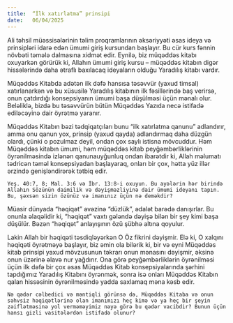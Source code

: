 ```yaml
---
title:  “İlk xatırlatma” prinsipi
date:   06/04/2025
---
```


Ali təhsil müəssisələrinin təlim proqramlarının əksəriyyəti əsas ideya və prinsipləri idarə edən ümumi giriş kursundan başlayır. Bu cür kurs fənnin növbəti təmələ dalmasına xidmət edir. Eynilə, biz müqəddəs kitabı oxuyarkən görürük ki, Allahın ümumi giriş kursu – müqəddəs kitabın digər hissələrində daha ətraflı baxılacaq ideyaların olduğu Yaradılış kitabı vardır.

Müqəddəs Kitabda adətən ilk dəfə hansısa təsəvvür (yaxud timsal) xatırlanarkən və bu xüsusilə Yaradılış kitabının ilk fəsillərində baş verirsə, onun çatdırdığı konsepsiyanın ümumi başa düşülməsi üçün mənalı olur. Beləliklə, bizdə bu təsəvvürün bütün Müqəddəs Yazıda necə istifadə ediləcəyinə dair öyrətmə yaranır.

Müqəddəs Kitabın bəzi tədqiqatçıları bunu “ilk xatırlatma qanunu” adlandırır, amma onu qanun yox, prinsip (yaxud qayda) adlandırmaq daha düzgün olardı, çünki o pozulmaz deyil, ondan çox saylı istisna mövcuddur. Həm Müqəddəs kitabın ümumi, həm müqəddəs kitab peyğəmbərliklərinin öyrənilməsində izlənən qanunauyğunluq ondan ibarətdir ki, Allah məlumatı tədricən təməl konsepsiyadan başlayaraq, onları bir çox, hətta yüz illər ərzində genişləndirərək tətbiq edir.

`Yeş. 40:7, 8; Mal. 3:6 və İbr. 13:8-i oxuyun. Bu ayələrin hər birində Allahın Sözünün daimilik və dəyişməzliyinə dair ümumi ideyanı tapın. Bu, şəxsən sizin özünüz və imanınız üçün nə deməkdir?`

Müasir dünyada “həqiqət” əvəzinə “düzlük”, ədalət barədə danışırlar. Bu onunla əlaqəlidir ki, “həqiqət” vaxtı gələndə dəyişə bilən bir şey kimi başa düşülür. Bəzən “həqiqət” anlayışının özü şübhə altına qoyulur.

Lakin Allah bir həqiqəti təsdiqləyərkən O Öz fikrini dəyişmir. Elə ki, O xalqını həqiqəti öyrətməyə başlayır, biz əmin ola bilərik ki, bir və eyni Müqəddəs kitab prinsipi yaxud mövzusunun təkrarı onun mənasını dəyişmir, əksinə onun üzərinə əlavə nur yağdırır. Ona görə peyğəmbərliklərin öyrənilməsi üçün ilk dəfə bir çox əsas Müqəddəs Kitab konsepsiyalarında şərhini tapdığımız Yaradılış Kitabını öyrənmək, sonra isə onları Müqəddəs Kitabın qalan hissəsinin öyrənilməsində yadda saxlamaq məna kəsb edir.

`Nə qədər cəlbedici və məntiqli görünsə də, Müqəddəs Kitaba və onun səhvsiz həqiqətlərinə olan imanımızı heç kimə və ya heç bir şeyin zəiflətməsinə yol verməməyimiz nəyə görə bu qədər vacibdir? Bunun üçün hansı gizli vasitələrdən istifadə olunur?`